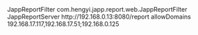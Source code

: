  <filter>
  <filter-name>JappReportFilter</filter-name>
  <filter-class>com.hengyi.japp.report.web.JappReportFilter</filter-class>
  <init-param>
   <param-name>JappReportServer</param-name>
   <param-value>http://192.168.0.13:8080/report</param-value>
  </init-param>
  <init-param>
   <param-name>allowDomains</param-name>
   <param-value>192.168.17.117,192.168.17.51;192.168.0.125</param-value>
  </init-param>
 </filter>
